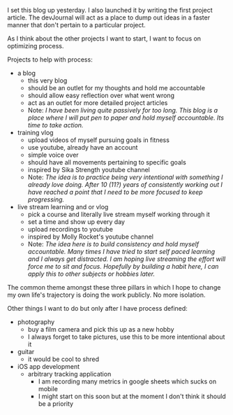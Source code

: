 I set this blog up yesterday. I also launched it by writing the first project article. The devJournal will act as a place to dump out ideas in a faster manner that don't pertain to a particular project.

As I think about the other projects I want to start, I want to focus on optimizing process.

Projects to help with process:
- a blog
	- this very blog
	- should be an outlet for my thoughts and hold me accountable
	- should allow easy reflection over what went wrong
	- act as an outlet for more detailed project articles
	- Note: *I have been living quite passively for too long. This blog is a place where I will put pen to paper and hold myself accountable. Its time to take action.*
- training vlog
	- upload videos of myself pursuing goals in fitness
	- use youtube, already have an account
	- simple voice over
	- should have all movements pertaining to specific goals
	- inspired by Sika Strength youtube channel
	- Note: *The idea is to practice being very intentional with something I already love doing. After 10 (11?) years of consistently working out I have reached a point that I need to be more focused to keep progressing.*
- live stream learning and or vlog
	- pick a course and literally live stream myself working through it
	- set a time and show up every day
	- upload recordings to youtube
	- inspired by Molly Rocket's youtube channel
	- Note: *The idea here is to build consistency and hold myself accountable. Many times I have tried to start self paced learning and I always get distracted. I am hoping live streaming the effort will force me to sit and focus. Hopefully by building a habit here, I can apply this to other subjects or hobbies later.*

The common theme amongst these three pillars in which I hope to change my own life's trajectory is doing the work publicly. No more isolation.

Other things I want to do but only after I have process defined:
- photography
	- buy a film camera and pick this up as a new hobby
	- I always forget to take pictures, use this to be more intentional about it
- guitar
	- it would be cool to shred
- iOS app development
	- arbitrary tracking application
		- I am recording many metrics in google sheets which sucks on mobile
		- I might start on this soon but at the moment I don't think it should be a priority
